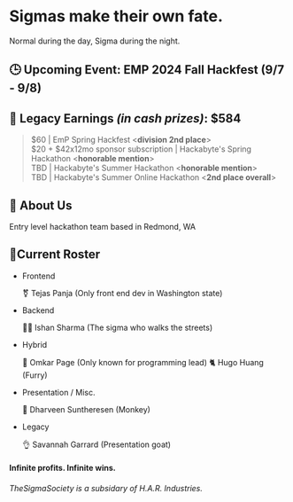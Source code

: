 # Sigmas make their own fate.

Normal during the day, Sigma during the night. 
## 🕒 Upcoming Event: EMP 2024 Fall Hackfest (9/7 - 9/8)

## 💸 Legacy Earnings ***(in cash prizes)***: $584
> $60 | EmP Spring Hackfest <**division 2nd place**>  
> $20 + $42x12mo sponsor subscription | Hackabyte's Spring Hackathon <**honorable mention**>  
> TBD | Hackabyte's Summer Hackathon <**honorable mention**> <br>
> TBD | Hackabyte's Summer Online Hackathon <**2nd place overall**> <br>


## 🗿 About Us
Entry level hackathon team based in Redmond, WA  






## 🤫Current Roster


- Frontend

    ⚧️ Tejas Panja (Only front end dev in Washington state)

- Backend

    🧏‍♂️ Ishan Sharma (The sigma who walks the streets)

- Hybrid

    🐐 Omkar Page (Only known for programming lead) 
    🐈 Hugo Huang (Furry)

- Presentation / Misc.  
    
    🙉 Dharveen Suntheresen (Monkey)

- Legacy  

    👌 Savannah Garrard (Presentation goat)


#### Infinite profits. Infinite wins.
###### TheSigmaSociety is a subsidary of H.A.R. Industries.
